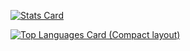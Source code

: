 [![Stats Card](https://github-readme-stats.vercel.app/api?username=yossiee&show_icons=true&count_private=true&theme=great-gatsby&include_all_commits=true&hide_title=true)](https://github.com/yossiee)

[![Top Languages Card (Compact layout)](https://github-readme-stats.vercel.app/api/top-langs/?username=yossiee&layout=compact&theme=great-gatsby&hide_title=true)](https://github.com/yossiee)
